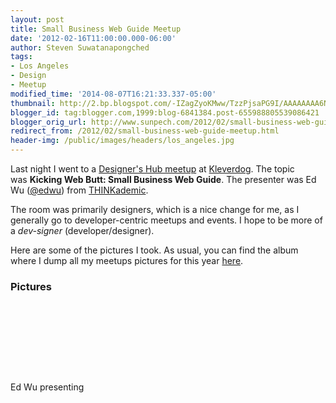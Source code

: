 ```yaml
---
layout: post
title: Small Business Web Guide Meetup
date: '2012-02-16T11:00:00.000-06:00'
author: Steven Suwatanapongched
tags:
- Los Angeles
- Design
- Meetup
modified_time: '2014-08-07T16:21:33.337-05:00'
thumbnail: http://2.bp.blogspot.com/-IZagZyoKMww/TzzPjsaPG9I/AAAAAAAA6NU/SwIIgLGYlcc/s600/2012-02-15+at+19-18-12.jpg
blogger_id: tag:blogger.com,1999:blog-6841384.post-655988805539086421
blogger_orig_url: http://www.sunpech.com/2012/02/small-business-web-guide-meetup.html
redirect_from: /2012/02/small-business-web-guide-meetup.html
header-img: /public/images/headers/los_angeles.jpg
---
```


Last night I went to a <a href="http://www.meetup.com/Designers-Hub/events/52239392/">Designer's Hub meetup</a> at <a href="http://kleverdogcoworking.com/">Kleverdog</a>. The topic was&nbsp;<b>Kicking Web Butt: Small Business Web Guide</b>. The presenter was Ed Wu (<a href="https://twitter.com/#!/edwu">@edwu</a>) from <a href="http://www.thinkademic.com/">THINKademic</a>.

The room was primarily designers, which is a nice change for me, as I generally go to developer-centric meetups and events. I hope to be more of a <i>dev-signer</i> (developer/designer).

Here are some of the pictures I took. As usual, you can find the album where I dump all my meetups pictures for this year <a href="https://picasaweb.google.com/101693597219413173200/2012Meetups">here</a>.

### Pictures

<a href="http://2.bp.blogspot.com/-IZagZyoKMww/TzzPjsaPG9I/AAAAAAAA6NU/SwIIgLGYlcc/s600/2012-02-15+at+19-18-12.jpg"><img alt=""  border="0"  src="http://2.bp.blogspot.com/-IZagZyoKMww/TzzPjsaPG9I/AAAAAAAA6NU/SwIIgLGYlcc/s320/2012-02-15+at+19-18-12.jpg"  /></a>

<a href="http://2.bp.blogspot.com/-BnphlUM6e7E/TzzPrl_IpoI/AAAAAAAA6Ns/af_7WH_z-AU/s600/2012-02-15+at+19-18-24.jpg"><img alt=""  border="0"  src="http://2.bp.blogspot.com/-BnphlUM6e7E/TzzPrl_IpoI/AAAAAAAA6Ns/af_7WH_z-AU/s320/2012-02-15+at+19-18-24.jpg"  /></a>

<a href="http://3.bp.blogspot.com/-1xRYz8hN8T0/TzzP8y_bXVI/AAAAAAAA6OA/pKt7OxdJzfY/s600/2012-02-15+at+19-28-56.jpg"><img alt=""  border="0"  src="http://3.bp.blogspot.com/-1xRYz8hN8T0/TzzP8y_bXVI/AAAAAAAA6OA/pKt7OxdJzfY/s320/2012-02-15+at+19-28-56.jpg"  /></a>

<a href="http://1.bp.blogspot.com/-8dh6B3Ia_lI/TzzP-22QhNI/AAAAAAAA6OI/dFSYVqKjEXo/s600/2012-02-15+at+19-47-59.jpg"><img alt=""  border="0"  src="http://1.bp.blogspot.com/-8dh6B3Ia_lI/TzzP-22QhNI/AAAAAAAA6OI/dFSYVqKjEXo/s320/2012-02-15+at+19-47-59.jpg"  /></a>

<a href="http://3.bp.blogspot.com/-5i5igjfoMYM/TzzP_q8PC8I/AAAAAAAA6OM/-3xNPWMEKjs/s600/2012-02-15+at+19-48-54.jpg"><img alt=""  border="0"  src="http://3.bp.blogspot.com/-5i5igjfoMYM/TzzP_q8PC8I/AAAAAAAA6OM/-3xNPWMEKjs/s320/2012-02-15+at+19-48-54.jpg"  /></a>

<a href="http://3.bp.blogspot.com/-C2HroMYiMB4/TzzQA5xjfwI/AAAAAAAA6OQ/Y6d4Cec1kXY/s600/2012-02-15+at+19-49-07.jpg"><img alt=""  border="0"  src="http://3.bp.blogspot.com/-C2HroMYiMB4/TzzQA5xjfwI/AAAAAAAA6OQ/Y6d4Cec1kXY/s320/2012-02-15+at+19-49-07.jpg"  /></a>

<a href="http://2.bp.blogspot.com/-6dd_w80WgVs/TzzQCOL-TUI/AAAAAAAA6OU/-jDAB6Yq704/s600/2012-02-15+at+19-49-19.jpg"><img alt=""  border="0"  src="http://2.bp.blogspot.com/-6dd_w80WgVs/TzzQCOL-TUI/AAAAAAAA6OU/-jDAB6Yq704/s320/2012-02-15+at+19-49-19.jpg"  /></a>

<a href="http://1.bp.blogspot.com/-sAoTgyjLjC8/TzzQDIj1iHI/AAAAAAAA6OY/j26fNu-Tvp0/s600/2012-02-15+at+19-49-43.jpg"><img alt=""  border="0"  src="http://1.bp.blogspot.com/-sAoTgyjLjC8/TzzQDIj1iHI/AAAAAAAA6OY/j26fNu-Tvp0/s320/2012-02-15+at+19-49-43.jpg"  /></a>

<a href="http://1.bp.blogspot.com/-wvWyybc95Uc/TzzQGpZSArI/AAAAAAAA6Oo/Iyn-8z-Qr8k/s600/2012-02-15+at+19-51-44.jpg"><img alt=""  border="0"  src="http://1.bp.blogspot.com/-wvWyybc95Uc/TzzQGpZSArI/AAAAAAAA6Oo/Iyn-8z-Qr8k/s320/2012-02-15+at+19-51-44.jpg"  /></a>

Ed Wu presenting
<a href="http://1.bp.blogspot.com/-ZoWEEmFg158/TzzQD93H2PI/AAAAAAAA6Oc/dK--ZaMiwaI/s600/2012-02-15+at+19-50-57.jpg"><img alt=""  border="0"  src="http://1.bp.blogspot.com/-ZoWEEmFg158/TzzQD93H2PI/AAAAAAAA6Oc/dK--ZaMiwaI/s320/2012-02-15+at+19-50-57.jpg"  /></a>

<a href="http://2.bp.blogspot.com/-U0KsMPn-6cI/TzzQI7i82rI/AAAAAAAA6Ow/_ow1qze7ftw/s600/2012-02-15+at+19-52-01.jpg"><img alt=""  border="0"  src="http://2.bp.blogspot.com/-U0KsMPn-6cI/TzzQI7i82rI/AAAAAAAA6Ow/_ow1qze7ftw/s320/2012-02-15+at+19-52-01.jpg"  /></a>
